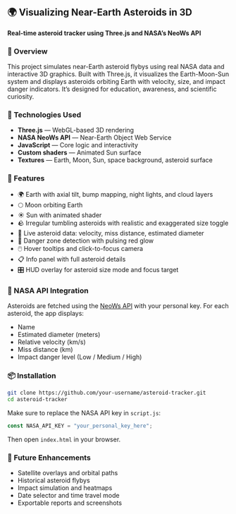 

## 🌍 Visualizing Near-Earth Asteroids in 3D  
**Real-time asteroid tracker using Three.js and NASA’s NeoWs API**

### 🚀 Overview  
This project simulates near-Earth asteroid flybys using real NASA data and interactive 3D graphics. Built with Three.js, it visualizes the Earth-Moon-Sun system and displays asteroids orbiting Earth with velocity, size, and impact danger indicators. It’s designed for education, awareness, and scientific curiosity.

### 🧰 Technologies Used  
- **Three.js** — WebGL-based 3D rendering  
- **NASA NeoWs API** — Near-Earth Object Web Service  
- **JavaScript** — Core logic and interactivity  
- **Custom shaders** — Animated Sun surface  
- **Textures** — Earth, Moon, Sun, space background, asteroid surface

### 🌌 Features  
- 🌍 Earth with axial tilt, bump mapping, night lights, and cloud layers  
- 🌕 Moon orbiting Earth  
- ☀️ Sun with animated shader  
- 🪨 Irregular tumbling asteroids with realistic and exaggerated size toggle  
- 📡 Live asteroid data: velocity, miss distance, estimated diameter  
- 🚨 Danger zone detection with pulsing red glow  
- 🖱️ Hover tooltips and click-to-focus camera  
- 📋 Info panel with full asteroid details  
- 🎛️ HUD overlay for asteroid size mode and focus target

### 📡 NASA API Integration  
Asteroids are fetched using the [NeoWs API](https://api.nasa.gov/) with your personal key. For each asteroid, the app displays:
- Name  
- Estimated diameter (meters)  
- Relative velocity (km/s)  
- Miss distance (km)  
- Impact danger level (Low / Medium / High)

### 📦 Installation  
```bash
git clone https://github.com/your-username/asteroid-tracker.git
cd asteroid-tracker
```

Make sure to replace the NASA API key in `script.js`:
```js
const NASA_API_KEY = "your_personal_key_here";
```

Then open `index.html` in your browser.

### 🧠 Future Enhancements  
- Satellite overlays and orbital paths  
- Historical asteroid flybys  
- Impact simulation and heatmaps  
- Date selector and time travel mode  
- Exportable reports and screenshots
